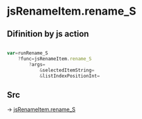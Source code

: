 # jsRenameItem.rename_S

## Difinition by js action

```js.js

var=runRename_S
	?func=jsRenameItem.rename_S
		?args=
			&selectedItemString=
			&listIndexPositionInt=
```

## Src

-> [jsRenameItem.rename_S](https://github.com/puutaro/CommandClick/blob/master/app/src/main/java/com/puutaro/commandclick/fragment_lib/terminal_fragment/js_interface/list_index/JsRenameItem.kt#L26)


